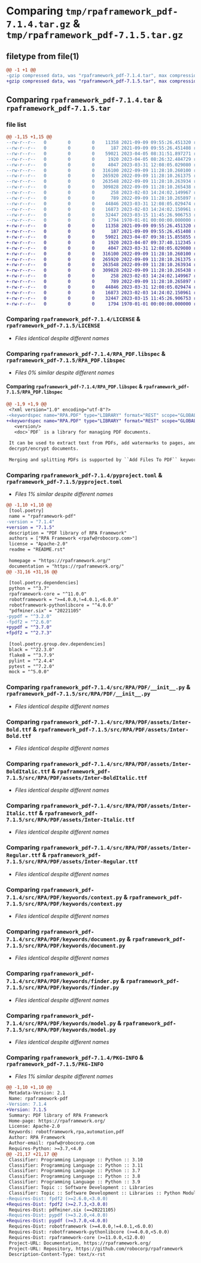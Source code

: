 # Comparing `tmp/rpaframework_pdf-7.1.4.tar.gz` & `tmp/rpaframework_pdf-7.1.5.tar.gz`

## filetype from file(1)

```diff
@@ -1 +1 @@
-gzip compressed data, was "rpaframework_pdf-7.1.4.tar", max compression
+gzip compressed data, was "rpaframework_pdf-7.1.5.tar", max compression
```

## Comparing `rpaframework_pdf-7.1.4.tar` & `rpaframework_pdf-7.1.5.tar`

### file list

```diff
@@ -1,15 +1,15 @@
--rw-r--r--   0        0        0    11358 2021-09-09 09:55:26.451320 rpaframework_pdf-7.1.4/LICENSE
--rw-r--r--   0        0        0      187 2021-09-09 09:55:26.451408 rpaframework_pdf-7.1.4/README.rst
--rw-r--r--   0        0        0    59021 2023-04-05 08:31:51.897271 rpaframework_pdf-7.1.4/RPA_PDF.libspec
--rw-r--r--   0        0        0     1920 2023-04-05 08:26:32.484729 rpaframework_pdf-7.1.4/pyproject.toml
--rw-r--r--   0        0        0     4047 2023-03-31 12:08:05.029080 rpaframework_pdf-7.1.4/src/RPA/PDF/__init__.py
--rw-r--r--   0        0        0   316100 2022-09-09 11:28:10.260100 rpaframework_pdf-7.1.4/src/RPA/PDF/assets/Inter-Bold.ttf
--rw-r--r--   0        0        0   265920 2022-09-09 11:28:10.261375 rpaframework_pdf-7.1.4/src/RPA/PDF/assets/Inter-BoldItalic.ttf
--rw-r--r--   0        0        0   263548 2022-09-09 11:28:10.263934 rpaframework_pdf-7.1.4/src/RPA/PDF/assets/Inter-Italic.ttf
--rw-r--r--   0        0        0   309828 2022-09-09 11:28:10.265438 rpaframework_pdf-7.1.4/src/RPA/PDF/assets/Inter-Regular.ttf
--rw-r--r--   0        0        0      258 2023-02-03 14:24:02.149967 rpaframework_pdf-7.1.4/src/RPA/PDF/keywords/__init__.py
--rw-r--r--   0        0        0      789 2022-09-09 11:28:10.265897 rpaframework_pdf-7.1.4/src/RPA/PDF/keywords/context.py
--rw-r--r--   0        0        0    44846 2023-03-31 12:08:05.029474 rpaframework_pdf-7.1.4/src/RPA/PDF/keywords/document.py
--rw-r--r--   0        0        0    16873 2023-02-03 14:24:02.150961 rpaframework_pdf-7.1.4/src/RPA/PDF/keywords/finder.py
--rw-r--r--   0        0        0    32447 2023-03-15 11:45:26.906753 rpaframework_pdf-7.1.4/src/RPA/PDF/keywords/model.py
--rw-r--r--   0        0        0     1794 1970-01-01 00:00:00.000000 rpaframework_pdf-7.1.4/PKG-INFO
+-rw-r--r--   0        0        0    11358 2021-09-09 09:55:26.451320 rpaframework_pdf-7.1.5/LICENSE
+-rw-r--r--   0        0        0      187 2021-09-09 09:55:26.451408 rpaframework_pdf-7.1.5/README.rst
+-rw-r--r--   0        0        0    59021 2023-04-07 09:38:15.855855 rpaframework_pdf-7.1.5/RPA_PDF.libspec
+-rw-r--r--   0        0        0     1920 2023-04-07 09:37:40.112345 rpaframework_pdf-7.1.5/pyproject.toml
+-rw-r--r--   0        0        0     4047 2023-03-31 12:08:05.029080 rpaframework_pdf-7.1.5/src/RPA/PDF/__init__.py
+-rw-r--r--   0        0        0   316100 2022-09-09 11:28:10.260100 rpaframework_pdf-7.1.5/src/RPA/PDF/assets/Inter-Bold.ttf
+-rw-r--r--   0        0        0   265920 2022-09-09 11:28:10.261375 rpaframework_pdf-7.1.5/src/RPA/PDF/assets/Inter-BoldItalic.ttf
+-rw-r--r--   0        0        0   263548 2022-09-09 11:28:10.263934 rpaframework_pdf-7.1.5/src/RPA/PDF/assets/Inter-Italic.ttf
+-rw-r--r--   0        0        0   309828 2022-09-09 11:28:10.265438 rpaframework_pdf-7.1.5/src/RPA/PDF/assets/Inter-Regular.ttf
+-rw-r--r--   0        0        0      258 2023-02-03 14:24:02.149967 rpaframework_pdf-7.1.5/src/RPA/PDF/keywords/__init__.py
+-rw-r--r--   0        0        0      789 2022-09-09 11:28:10.265897 rpaframework_pdf-7.1.5/src/RPA/PDF/keywords/context.py
+-rw-r--r--   0        0        0    44846 2023-03-31 12:08:05.029474 rpaframework_pdf-7.1.5/src/RPA/PDF/keywords/document.py
+-rw-r--r--   0        0        0    16873 2023-02-03 14:24:02.150961 rpaframework_pdf-7.1.5/src/RPA/PDF/keywords/finder.py
+-rw-r--r--   0        0        0    32447 2023-03-15 11:45:26.906753 rpaframework_pdf-7.1.5/src/RPA/PDF/keywords/model.py
+-rw-r--r--   0        0        0     1794 1970-01-01 00:00:00.000000 rpaframework_pdf-7.1.5/PKG-INFO
```

### Comparing `rpaframework_pdf-7.1.4/LICENSE` & `rpaframework_pdf-7.1.5/LICENSE`

 * *Files identical despite different names*

### Comparing `rpaframework_pdf-7.1.4/RPA_PDF.libspec` & `rpaframework_pdf-7.1.5/RPA_PDF.libspec`

 * *Files 0% similar despite different names*

#### Comparing `rpaframework_pdf-7.1.4/RPA_PDF.libspec` & `rpaframework_pdf-7.1.5/RPA_PDF.libspec`

```diff
@@ -1,9 +1,9 @@
 <?xml version="1.0" encoding="utf-8"?>
-<keywordspec name="RPA.PDF" type="LIBRARY" format="REST" scope="GLOBAL" generated="2023-04-05T08:31:51Z" specversion="4" source="./RPA/PDF/__init__.py" lineno="11">
+<keywordspec name="RPA.PDF" type="LIBRARY" format="REST" scope="GLOBAL" generated="2023-04-07T09:38:15Z" specversion="4" source="./RPA/PDF/__init__.py" lineno="11">
   <version/>
   <doc>`PDF` is a library for managing PDF documents.
 
 It can be used to extract text from PDFs, add watermarks to pages, and
 decrypt/encrypt documents.
 
 Merging and splitting PDFs is supported by ``Add Files To PDF`` keyword. Read
```

### Comparing `rpaframework_pdf-7.1.4/pyproject.toml` & `rpaframework_pdf-7.1.5/pyproject.toml`

 * *Files 1% similar despite different names*

```diff
@@ -1,10 +1,10 @@
 [tool.poetry]
 name = "rpaframework-pdf"
-version = "7.1.4"
+version = "7.1.5"
 description = "PDF library of RPA Framework"
 authors = ["RPA Framework <rpafw@robocorp.com>"]
 license = "Apache-2.0"
 readme = "README.rst"
 
 homepage = "https://rpaframework.org/"
 documentation = "https://rpaframework.org/"
@@ -31,16 +31,16 @@
 
 [tool.poetry.dependencies]
 python = "^3.7"
 rpaframework-core = "^11.0.0"
 robotframework = ">=4.0.0,!=4.0.1,<6.0.0"
 robotframework-pythonlibcore = "^4.0.0"
 "pdfminer.six" = "20221105"
-pypdf = "^3.2.0"
-fpdf2 = "^2.6.0"
+pypdf = "^3.7.0"
+fpdf2 = "^2.7.3"
 
 [tool.poetry.group.dev.dependencies]
 black = "^22.3.0"
 flake8 = "^3.7.9"
 pylint = "^2.4.4"
 pytest = "^7.2.0"
 mock = "^5.0.0"
```

### Comparing `rpaframework_pdf-7.1.4/src/RPA/PDF/__init__.py` & `rpaframework_pdf-7.1.5/src/RPA/PDF/__init__.py`

 * *Files identical despite different names*

### Comparing `rpaframework_pdf-7.1.4/src/RPA/PDF/assets/Inter-Bold.ttf` & `rpaframework_pdf-7.1.5/src/RPA/PDF/assets/Inter-Bold.ttf`

 * *Files identical despite different names*

### Comparing `rpaframework_pdf-7.1.4/src/RPA/PDF/assets/Inter-BoldItalic.ttf` & `rpaframework_pdf-7.1.5/src/RPA/PDF/assets/Inter-BoldItalic.ttf`

 * *Files identical despite different names*

### Comparing `rpaframework_pdf-7.1.4/src/RPA/PDF/assets/Inter-Italic.ttf` & `rpaframework_pdf-7.1.5/src/RPA/PDF/assets/Inter-Italic.ttf`

 * *Files identical despite different names*

### Comparing `rpaframework_pdf-7.1.4/src/RPA/PDF/assets/Inter-Regular.ttf` & `rpaframework_pdf-7.1.5/src/RPA/PDF/assets/Inter-Regular.ttf`

 * *Files identical despite different names*

### Comparing `rpaframework_pdf-7.1.4/src/RPA/PDF/keywords/context.py` & `rpaframework_pdf-7.1.5/src/RPA/PDF/keywords/context.py`

 * *Files identical despite different names*

### Comparing `rpaframework_pdf-7.1.4/src/RPA/PDF/keywords/document.py` & `rpaframework_pdf-7.1.5/src/RPA/PDF/keywords/document.py`

 * *Files identical despite different names*

### Comparing `rpaframework_pdf-7.1.4/src/RPA/PDF/keywords/finder.py` & `rpaframework_pdf-7.1.5/src/RPA/PDF/keywords/finder.py`

 * *Files identical despite different names*

### Comparing `rpaframework_pdf-7.1.4/src/RPA/PDF/keywords/model.py` & `rpaframework_pdf-7.1.5/src/RPA/PDF/keywords/model.py`

 * *Files identical despite different names*

### Comparing `rpaframework_pdf-7.1.4/PKG-INFO` & `rpaframework_pdf-7.1.5/PKG-INFO`

 * *Files 1% similar despite different names*

```diff
@@ -1,10 +1,10 @@
 Metadata-Version: 2.1
 Name: rpaframework-pdf
-Version: 7.1.4
+Version: 7.1.5
 Summary: PDF library of RPA Framework
 Home-page: https://rpaframework.org/
 License: Apache-2.0
 Keywords: robotframework,rpa,automation,pdf
 Author: RPA Framework
 Author-email: rpafw@robocorp.com
 Requires-Python: >=3.7,<4.0
@@ -21,17 +21,17 @@
 Classifier: Programming Language :: Python :: 3.10
 Classifier: Programming Language :: Python :: 3.11
 Classifier: Programming Language :: Python :: 3.7
 Classifier: Programming Language :: Python :: 3.8
 Classifier: Programming Language :: Python :: 3.9
 Classifier: Topic :: Software Development :: Libraries
 Classifier: Topic :: Software Development :: Libraries :: Python Modules
-Requires-Dist: fpdf2 (>=2.6.0,<3.0.0)
+Requires-Dist: fpdf2 (>=2.7.3,<3.0.0)
 Requires-Dist: pdfminer.six (==20221105)
-Requires-Dist: pypdf (>=3.2.0,<4.0.0)
+Requires-Dist: pypdf (>=3.7.0,<4.0.0)
 Requires-Dist: robotframework (>=4.0.0,!=4.0.1,<6.0.0)
 Requires-Dist: robotframework-pythonlibcore (>=4.0.0,<5.0.0)
 Requires-Dist: rpaframework-core (>=11.0.0,<12.0.0)
 Project-URL: Documentation, https://rpaframework.org/
 Project-URL: Repository, https://github.com/robocorp/rpaframework
 Description-Content-Type: text/x-rst
```

